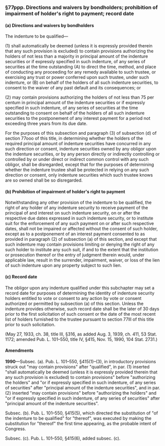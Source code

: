### §77ppp. Directions and waivers by bondholders; prohibition of impairment of holder's right to payment; record date ###

#### (a) Directions and waivers by bondholders ####

The indenture to be qualified—

(1) shall automatically be deemed (unless it is expressly provided therein that any such provision is excluded) to contain provisions authorizing the holders of not less than a majority in principal amount of the indenture securities or if expressly specified in such indenture, of any series of securities at the time outstanding (A) to direct the time, method, and place of conducting any proceeding for any remedy available to such trustee, or exercising any trust or power conferred upon such trustee, under such indenture, or (B) on behalf of the holders of all such indenture securities, to consent to the waiver of any past default and its consequences; or

(2) may contain provisions authorizing the holders of not less than 75 per centum in principal amount of the indenture securities or if expressly specified in such indenture, of any series of securities at the time outstanding to consent on behalf of the holders of all such indenture securities to the postponement of any interest payment for a period not exceeding three years from its due date.

For the purposes of this subsection and paragraph (3) of subsection (d) of section 77ooo of this title, in determining whether the holders of the required principal amount of indenture securities have concurred in any such direction or consent, indenture securities owned by any obligor upon the indenture securities, or by any person directly or indirectly controlling or controlled by or under direct or indirect common control with any such obligor, shall be disregarded, except that for the purposes of determining whether the indenture trustee shall be protected in relying on any such direction or consent, only indenture securities which such trustee knows are so owned shall be so disregarded.

#### (b) Prohibition of impairment of holder's right to payment ####

Notwithstanding any other provision of the indenture to be qualified, the right of any holder of any indenture security to receive payment of the principal of and interest on such indenture security, on or after the respective due dates expressed in such indenture security, or to institute suit for the enforcement of any such payment on or after such respective dates, shall not be impaired or affected without the consent of such holder, except as to a postponement of an interest payment consented to as provided in paragraph (2) of subsection (a) of this section, and except that such indenture may contain provisions limiting or denying the right of any such holder to institute any such suit, if and to the extent that the institution or prosecution thereof or the entry of judgment therein would, under applicable law, result in the surrender, impairment, waiver, or loss of the lien of such indenture upon any property subject to such lien.

#### (c) Record date ####

The obligor upon any indenture qualified under this subchapter may set a record date for purposes of determining the identity of indenture security holders entitled to vote or consent to any action by vote or consent authorized or permitted by subsection (a) of this section. Unless the indenture provides otherwise, such record date shall be the later of 30 days prior to the first solicitation of such consent or the date of the most recent list of holders furnished to the trustee pursuant to section 77lll of this title prior to such solicitation.

(May 27, 1933, ch. 38, title III, §316, as added Aug. 3, 1939, ch. 411, 53 Stat. 1172; amended Pub. L. 101–550, title IV, §415, Nov. 15, 1990, 104 Stat. 2731.)

#### Amendments ####

**1990**—Subsec. (a). Pub. L. 101–550, §415(1)–(3), in introductory provisions struck out "may contain provisions" after "qualified", in par. (1) inserted "shall automatically be deemed (unless it is expressly provided therein that any such provision is excluded) to contain provisions" before "authorizing the holders" and "or if expressly specified in such indenture, of any series of securities" after "principal amount of the indenture securities", and in par. (2) inserted "may contain provisions" before "authorizing the holders" and "or if expressly specified in such indenture, of any series of securities" after "principal amount of the indenture securities".

Subsec. (b). Pub. L. 101–550, §415(5), which directed the substitution of "of the indenture to be qualified" for "thereof", was executed by making the substitution for "thereof" the first time appearing, as the probable intent of Congress.

Subsec. (c). Pub. L. 101–550, §415(6), added subsec. (c).